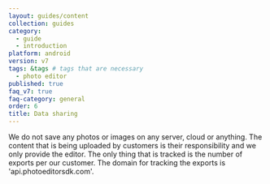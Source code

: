 ```yaml
---
layout: guides/content
collection: guides
category:
  - guide
  - introduction
platform: android
version: v7
tags: &tags # tags that are necessary
  - photo editor
published: true
faq_v7: true
faq-category: general
order: 6
title: Data sharing
---
```


We do not save any photos or images on any server, cloud or anything. The content that is being uploaded by customers is their responsibility and we only provide the editor.
The only thing that is tracked is the number of exports per our customer. The domain for tracking the exports is 'api.photoeditorsdk.com'. 